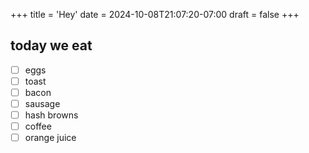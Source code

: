 +++
title = 'Hey'
date = 2024-10-08T21:07:20-07:00
draft = false
+++

## today we eat

- [ ] eggs
- [ ] toast
- [ ] bacon
- [ ] sausage
- [ ] hash browns
- [ ] coffee
- [ ] orange juice
